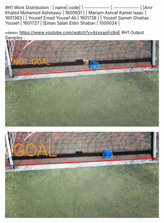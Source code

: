 #H1 Work Distribution :
| name| code|
| ------------- | ------------- |
|Amr Khaled Mohamed Ashmawy | 1600931 |
| Mariam Ashraf Kamel Isaac | 1601363  |
| Yousef Emad Yousef Ali | 1601738 |
| Yousef Sameh Ghattas Yousef | 1601727 |
|Eman Salah Eldin Shaban | 1000024 |




`<demo>` <https://www.youtube.com/watch?v=AzvxaqFo9qE>
#H1 Output Samples :
![](https://github.com/AmrAshmawy2099/Image_processing_Project/blob/main/images/1.png "")

![](https://github.com/AmrAshmawy2099/Image_processing_Project/blob/main/images/2.png)
